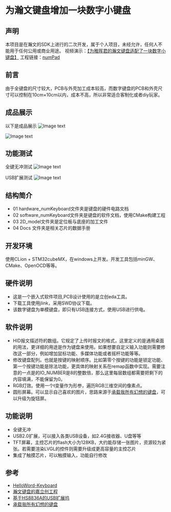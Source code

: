 # 为瀚文键盘增加一块数字小键盘

## 声明

本项目是在瀚文的SDK上进行的二次开发，属于个人项目，未经允许，任何人不能用于任何公用或商业用途。
视频演示：[【为稚晖君的瀚文键盘适配了一块数字小键盘】](https://www.bilibili.com/video/BV1ehNzzAEnd/?share_source=copy_web&vd_source=9c6d89b2e59cfca924fe04722711dc71)
工程链接：[numPad](https://oshwhub.com/luke2333/numpad_duplication)

## 前言

由于全键盘的尺寸较大，PCB与外壳加工成本较高，而数字键盘的PCB和外壳尺寸可以控制在10cm×10cm以内，成本不高，所以非常适合客制化或者diy玩家。

## 成品展示

以下是成品展示
![Image text](https://github.com/DylanLi0720/num_keyboard/blob/main/04%20Docs/02%20images/%E6%95%B0%E5%AD%97%E9%94%AE%E7%9B%98_A.jpg)

![Image text](https://github.com/DylanLi0720/num_keyboard/blob/main/04%20Docs/02%20images/%E6%95%B0%E5%AD%97%E9%94%AE%E7%9B%98_B.jpg)

## 功能测试
全键无冲测试
![Image text](https://github.com/DylanLi0720/num_keyboard/blob/main/04%20Docs/02%20images/%E5%85%A8%E9%94%AE%E6%97%A0%E5%86%B2%E6%B5%8B%E8%AF%95.jpeg)

USB扩展测试
![Image text](https://github.com/DylanLi0720/num_keyboard/blob/main/04%20Docs/02%20images/USB%E6%89%A9%E5%B1%95%E6%B5%8B%E8%AF%95.jpeg)

## 结构简介
- 01 hardware_numKeyboard文件夹是键盘的硬件电路文档
- 02 software_numKeyboard文件夹是键盘的软件文档，使用CMake构建工程
- 03 2D_model文件夹是定位板与底座的加工文件
- 04 Docs 文件夹是相关芯片的数据手册

## 开发环境

使用CLion + STM32cubeMX，在windows上开发。开发工具包括minGW、CMake、OpenOCD等等。

## 硬件说明

- 这是一个嵌入式软件项目,PCB设计使用的是立创eda工具。
- 下载工具使用jlink，采用SWD协议下载。
- 该数字键盘为单模键盘，即只有USB连接方式，使用USB进行供电。

## 软件说明
- HID报文描述符的数组。它规定了上传时报文的格式，这里定义的是通用桌面的用法，更详细的用途是作为键盘来使用。如果想要自定义输入功能则需要修改这一部分，例如增加鼠标功能、多媒体功能或者摇杆功能等等。
- 修改键盘配列。也就是按键的映射顺序。比如第零个按键的功能是锁定功能、第一个按键功能是除法功能，更具体的映射关系在remap函数中实现。需要注意的一点是的IO_NUMBER是8的整数倍，那么这里每层数组都需要把剩下的内容填满，不能保留为0。
- RGB灯效。使用一个t变量作为形参，遍历RGB三维空间的像素点。
- 圆形屏幕。可以显示自己喜欢的图片，思路来源于[承载我所有幻想的键盘](https://oshwhub.com/ran-pang/multifunctional-keyboard)，可以升级为旋钮屏。

## 功能说明
- 全键无冲
- USB2.0扩展，可以接入各类USB设备，如2.4G接收器、U盘等等
- TFT屏幕，主控芯片的flash大小为128KB，大约能存储一张图片，资源较为紧张。若需要渲染LVGL的控件则需要升级成更高容量的主控芯片
- 集成了触摸芯片，可以触摸输入，功能自行修改

## 参考
- [HelloWord-Keyboard](https://github.com/peng-zhihui/HelloWord-Keyboard)
- [瀚文键盘的嘉立创工程](https://oshwhub.com/pengzhihui/b11afae464c54a3e8d0f77e1f92dc7b7)
- [基于HS8836A的USB扩展坞](https://oshwhub.com/xx1111/usb-hid-8836)
- [承载我所有幻想的键盘](https://oshwhub.com/ran-pang/multifunctional-keyboard)